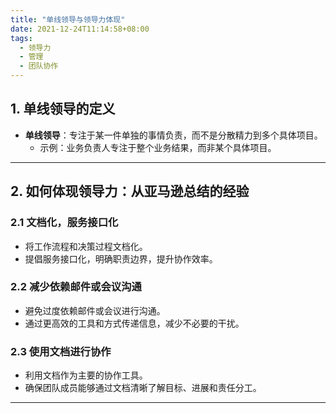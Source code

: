 ```yaml
---
title: "单线领导与领导力体现"
date: 2021-12-24T11:14:58+08:00
tags:
  - 领导力
  - 管理
  - 团队协作
---
```


## **1. 单线领导的定义**

- **单线领导**：专注于某一件单独的事情负责，而不是分散精力到多个具体项目。
  - 示例：业务负责人专注于整个业务结果，而非某个具体项目。

---

## **2. 如何体现领导力：从亚马逊总结的经验**

### **2.1 文档化，服务接口化**

- 将工作流程和决策过程文档化。
- 提倡服务接口化，明确职责边界，提升协作效率。

### **2.2 减少依赖邮件或会议沟通**

- 避免过度依赖邮件或会议进行沟通。
- 通过更高效的工具和方式传递信息，减少不必要的干扰。

### **2.3 使用文档进行协作**

- 利用文档作为主要的协作工具。
- 确保团队成员能够通过文档清晰了解目标、进展和责任分工。

---
